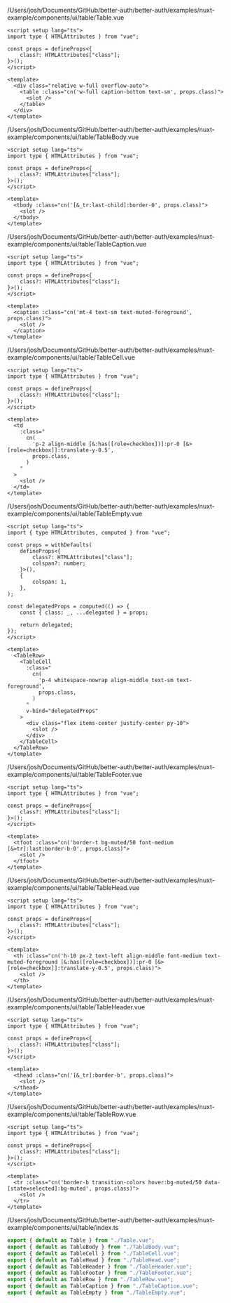 /Users/josh/Documents/GitHub/better-auth/better-auth/examples/nuxt-example/components/ui/table/Table.vue
```
<script setup lang="ts">
import type { HTMLAttributes } from "vue";

const props = defineProps<{
	class?: HTMLAttributes["class"];
}>();
</script>

<template>
  <div class="relative w-full overflow-auto">
    <table :class="cn('w-full caption-bottom text-sm', props.class)">
      <slot />
    </table>
  </div>
</template>

```
/Users/josh/Documents/GitHub/better-auth/better-auth/examples/nuxt-example/components/ui/table/TableBody.vue
```
<script setup lang="ts">
import type { HTMLAttributes } from "vue";

const props = defineProps<{
	class?: HTMLAttributes["class"];
}>();
</script>

<template>
  <tbody :class="cn('[&_tr:last-child]:border-0', props.class)">
    <slot />
  </tbody>
</template>

```
/Users/josh/Documents/GitHub/better-auth/better-auth/examples/nuxt-example/components/ui/table/TableCaption.vue
```
<script setup lang="ts">
import type { HTMLAttributes } from "vue";

const props = defineProps<{
	class?: HTMLAttributes["class"];
}>();
</script>

<template>
  <caption :class="cn('mt-4 text-sm text-muted-foreground', props.class)">
    <slot />
  </caption>
</template>

```
/Users/josh/Documents/GitHub/better-auth/better-auth/examples/nuxt-example/components/ui/table/TableCell.vue
```
<script setup lang="ts">
import type { HTMLAttributes } from "vue";

const props = defineProps<{
	class?: HTMLAttributes["class"];
}>();
</script>

<template>
  <td
    :class="
      cn(
        'p-2 align-middle [&:has([role=checkbox])]:pr-0 [&>[role=checkbox]]:translate-y-0.5',
        props.class,
      )
    "
  >
    <slot />
  </td>
</template>

```
/Users/josh/Documents/GitHub/better-auth/better-auth/examples/nuxt-example/components/ui/table/TableEmpty.vue
```
<script setup lang="ts">
import { type HTMLAttributes, computed } from "vue";

const props = withDefaults(
	defineProps<{
		class?: HTMLAttributes["class"];
		colspan?: number;
	}>(),
	{
		colspan: 1,
	},
);

const delegatedProps = computed(() => {
	const { class: _, ...delegated } = props;

	return delegated;
});
</script>

<template>
  <TableRow>
    <TableCell
      :class="
        cn(
          'p-4 whitespace-nowrap align-middle text-sm text-foreground',
          props.class,
        )
      "
      v-bind="delegatedProps"
    >
      <div class="flex items-center justify-center py-10">
        <slot />
      </div>
    </TableCell>
  </TableRow>
</template>

```
/Users/josh/Documents/GitHub/better-auth/better-auth/examples/nuxt-example/components/ui/table/TableFooter.vue
```
<script setup lang="ts">
import type { HTMLAttributes } from "vue";

const props = defineProps<{
	class?: HTMLAttributes["class"];
}>();
</script>

<template>
  <tfoot :class="cn('border-t bg-muted/50 font-medium [&>tr]:last:border-b-0', props.class)">
    <slot />
  </tfoot>
</template>

```
/Users/josh/Documents/GitHub/better-auth/better-auth/examples/nuxt-example/components/ui/table/TableHead.vue
```
<script setup lang="ts">
import type { HTMLAttributes } from "vue";

const props = defineProps<{
	class?: HTMLAttributes["class"];
}>();
</script>

<template>
  <th :class="cn('h-10 px-2 text-left align-middle font-medium text-muted-foreground [&:has([role=checkbox])]:pr-0 [&>[role=checkbox]]:translate-y-0.5', props.class)">
    <slot />
  </th>
</template>

```
/Users/josh/Documents/GitHub/better-auth/better-auth/examples/nuxt-example/components/ui/table/TableHeader.vue
```
<script setup lang="ts">
import type { HTMLAttributes } from "vue";

const props = defineProps<{
	class?: HTMLAttributes["class"];
}>();
</script>

<template>
  <thead :class="cn('[&_tr]:border-b', props.class)">
    <slot />
  </thead>
</template>

```
/Users/josh/Documents/GitHub/better-auth/better-auth/examples/nuxt-example/components/ui/table/TableRow.vue
```
<script setup lang="ts">
import type { HTMLAttributes } from "vue";

const props = defineProps<{
	class?: HTMLAttributes["class"];
}>();
</script>

<template>
  <tr :class="cn('border-b transition-colors hover:bg-muted/50 data-[state=selected]:bg-muted', props.class)">
    <slot />
  </tr>
</template>

```
/Users/josh/Documents/GitHub/better-auth/better-auth/examples/nuxt-example/components/ui/table/index.ts
```typescript
export { default as Table } from "./Table.vue";
export { default as TableBody } from "./TableBody.vue";
export { default as TableCell } from "./TableCell.vue";
export { default as TableHead } from "./TableHead.vue";
export { default as TableHeader } from "./TableHeader.vue";
export { default as TableFooter } from "./TableFooter.vue";
export { default as TableRow } from "./TableRow.vue";
export { default as TableCaption } from "./TableCaption.vue";
export { default as TableEmpty } from "./TableEmpty.vue";

```
